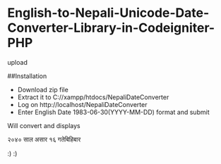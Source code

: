 # English-to-Nepali-Unicode-Date-Converter-Library-in-Codeigniter-PHP
upload


##Installation

* Download zip file
* Extract it to C://xampp/htdocs/NepaliDateConverter
* Log on http://localhost/NepaliDateConverter
* Enter English Date 1983-06-30(YYYY-MM-DD) format and submit

Will convert and displays

२०४० साल असार १६ गतेबिहिबार

:) :) 

